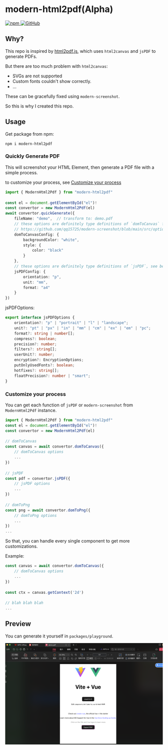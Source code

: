 # modern-html2pdf(Alpha)

<a href="https://www.npmjs.com/package/modern-html2pdf" target="_blank">
    <img src="https://img.shields.io/npm/v/modern-html2pdf?style=flat-square" alt="npm"/>
</a>

<a href="https://github.com/Vincent-the-gamer/modern-html2pdf/blob/master/LICENSE" target="_blank">
    <img src="https://img.shields.io/github/license/Vincent-the-gamer/modern-html2pdf?style=flat-square" alt="GitHub"/>
</a>

## Why?

This repo is inspired by [html2pdf.js](https://github.com/eKoopmans/html2pdf.js), which uses `html2canvas` and `jsPDF` to generate PDFs. 

But there are too much problem with `html2canvas`:

- SVGs are not supported
- Custom fonts couldn't show correctly.
- ...

These can be gracefully fixed using `modern-screenshot`.

So this is why I created this repo.

## Usage
Get package from npm:
```shell
npm i modern-html2pdf
```

### Quickly Generate PDF
This will screenshot your HTML Element, then generate a PDF file with a simple process.

to customize your process, see [Customize your process](#customize-your-process)

```typescript
import { ModernHtml2Pdf } from "modern-html2pdf"

const el = document.getElementById("el")!
const convertor = new ModernHtml2Pdf(el)
await convertor.quickGenerate({
    fileName: "demo",  // transform to: demo.pdf
    // these options are definitely type definitions of `domToCanvas` function in modern-screenshot
    // https://github.com/qq15725/modern-screenshot/blob/main/src/options.ts
    domToCanvasConfig: {
        backgroundColor: "white",
        style: {
            color: "black"
        }
    },
    // these options are definitely type definitions of `jsPDF`, see below.
    jsPDFConfig: {
        orientation: "p",
        unit: "mm",
        format: "a4"
    }
})
```

jsPDFOptions: 
```typescript
export interface jsPDFOptions {
    orientation?: "p" | "portrait" | "l" | "landscape";
    unit?: "pt" | "px" | "in" | "mm" | "cm" | "ex" | "em" | "pc";
    format?: string | number[];
    compress?: boolean;
    precision?: number;
    filters?: string[];
    userUnit?: number;
    encryption?: EncryptionOptions;
    putOnlyUsedFonts?: boolean;
    hotfixes?: string[];
    floatPrecision?: number | "smart";
}
```

### Customize your process
You can get each function of `jsPDF` or `modern-screenshot` from `ModernHtml2Pdf` instance.

```typescript
import { ModernHtml2Pdf } from "modern-html2pdf"
const el = document.getElementById("el")!
const convertor = new ModernHtml2Pdf(el)

// domToCanvas
const canvas = await convertor.domToCanvas({
    // domToCanvas options
    ...
})

// jsPDF
const pdf = convertor.jsPDF({
    // jsPDF options
    ...
})

// domToPng
const png = await convertor.domToPng({
    // domToPng options
    ...
})
...
```

So that, you can handle every single component to get more customizations.

Example: 
```typescript
const canvas = await convertor.domToCanvas({
    // domToCanvas options
    ...
})

const ctx = canvas.getContext('2d')

// blah blah blah
...
```

## Preview

You can generate it yourself in `packages/playground`.

![preview](.github/preview.png)